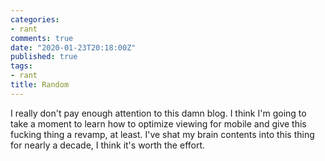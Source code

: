 ```yaml
---
categories:
- rant
comments: true
date: "2020-01-23T20:18:00Z"
published: true
tags:
- rant
title: Random
---
```


I really don't pay enough attention to this damn blog. I think I'm going to take
a moment to learn how to optimize viewing for mobile and give this fucking thing
a revamp, at least. I've shat my brain contents into this thing for nearly a
decade, I think it's worth the effort.  
